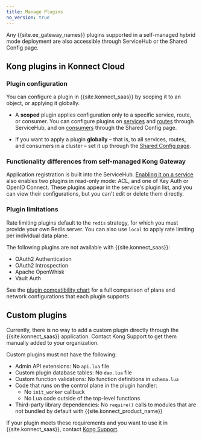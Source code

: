 ```yaml
---
title: Manage Plugins
no_version: true
---
```


Any {{site.ee_gateway_names}} plugins supported in a self-managed hybrid mode
deployment are also accessible through ServiceHub or the Shared Config page.

## Kong plugins in Konnect Cloud

### Plugin configuration

You can configure a plugin in {{site.konnect_saas}} by scoping it to an object,
or applying it globally.

* A **scoped** plugin applies configuration only to a specific service, route,
or consumer. You can configure plugins on
[services](/konnect/manage-plugins/enable-service-plugin) and
[routes](/konnect/manage-plugins/enable-route-plugin) through ServiceHub, and on
[consumers](/konnect/manage-plugins/shared-config) through the Shared Config page.

* If you want to apply a plugin **globally** &ndash; that is, to all services,
routes, and consumers in a cluster &ndash; set it up through the
[Shared Config page](/konnect/manage-plugins/shared-config/).

### Functionality differences from self-managed Kong Gateway

Application registration is built into the ServiceHub.
[Enabling it on a service](/konnect/dev-portal/administrators/app-registration/enable-app-reg)
also enables two plugins in read-only mode: ACL, and one of Key Auth or OpenID
Connect. These plugins appear in the service's plugin list, and you can view their
configurations, but you can't edit or delete them directly.

### Plugin limitations

Rate limiting plugins default to the `redis` strategy, for which you must
provide your own Redis server. You can also use `local` to apply rate limiting
per individual data plane.

The following plugins are not available with {{site.konnect_saas}}:
* OAuth2 Authentication
* OAuth2 Introspection
* Apache OpenWhisk
* Vault Auth

See the [plugin compatibility chart](/konnect-platform/compatibility/plugins)
for a full comparison of plans and network configurations that each plugin
supports.

## Custom plugins

Currently, there is no way to add a custom plugin
directly through the {{site.konnect_saas}} application. Contact Kong
Support to get them manually added to your organization.

Custom plugins must not have the following:

* Admin API extensions: No `api.lua` file
* Custom plugin database tables: No `dao.lua` file
* Custom function validations: No function definitions in `schema.lua`
* Code that runs on the control plane in the plugin handler:
  * No `init_worker` callback
  * No Lua code outside of the top-level functions
* Third-party library dependencies: No `require()` calls to modules that are
not bundled by default with {{site.konnect_product_name}}

If your plugin meets these requirements and you want to use it in
{{site.konnect_saas}}, contact [Kong Support](https://support.konghq.com/).
